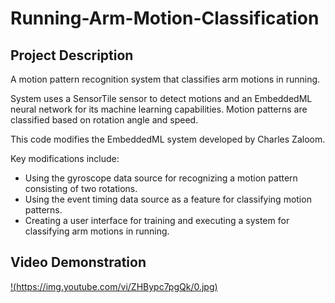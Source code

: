 # Running-Arm-Motion-Classification

## Project Description
A motion pattern recognition system that classifies arm motions in running.

System uses a SensorTile sensor to detect motions and an EmbeddedML neural network for its machine learning capabilities. Motion patterns are classified based on rotation angle and speed.

This code modifies the EmbeddedML system developed by Charles Zaloom.

Key modifications include:
- Using the gyroscope data source for recognizing a motion pattern consisting of two rotations.
- Using the event timing data source as a feature for classifying motion patterns.
- Creating a user interface for training and executing a system for classifying arm motions in running.

## Video Demonstration
[!(https://img.youtube.com/vi/ZHBypc7pgQk/0.jpg)](https://www.youtube.com/watch?v=ZHBypc7pgQk)
